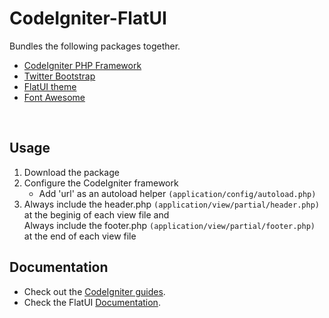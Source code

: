 CodeIgniter-FlatUI
==================

Bundles the following packages together. <br>
<ul>
<li><a href="https://github.com/bcit-ci/CodeIgniter">CodeIgniter PHP Framework</a></li>
<li><a href="https://github.com/twbs/bootstrap">Twitter Bootstrap</a></li>
<li><a href="https://github.com/designmodo/Flat-UI">FlatUI theme</a></li>
<li><a href="https://github.com/FortAwesome/Font-Awesome">Font Awesome</a></li>
</ul>
<br>
<h2>Usage</h2>
<ol>
<li>Download the package</li>
<li>Configure the CodeIgniter framework
<ul><li>Add 'url' as an autoload helper <code>(application/config/autoload.php)</code></li></ul></li>
<li>Always include the header.php <code>(application/view/partial/header.php)</code> at the beginig of each view file and <br>
Always include the footer.php <code>(application/view/partial/footer.php)</code> at the end of each view file</li>
</ol>

<h2>Documentation</h2>
<ul>
<li>Check out the <a href="http://www.codeigniter.com/user_guide/">CodeIgniter guides</a>.</li>
<li>Check the FlatUI <a href="http://designmodo.com/flat-free/">Documentation</a>.</li>
</ul>
